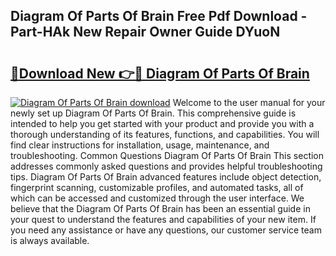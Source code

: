 ## Diagram Of Parts Of Brain Free Pdf Download - Part-HAk New Repair Owner Guide DYuoN

# <h2><a href="http://dfkg0jl.blite.top/?on=Diagram+Of+Parts+Of+Brain">🔗Download New 👉🔴 Diagram Of Parts Of Brain</a></h2>

[![Diagram Of Parts Of Brain download](https://i.imgur.com/lujVjoI.png)](http://dfkg0jl.blite.top/?on=Diagram+Of+Parts+Of+Brain)
Welcome to the user manual for your newly set up Diagram Of Parts Of Brain. This comprehensive guide is intended to help you get started with your product and provide you with a thorough understanding of its features, functions, and capabilities. You will find clear instructions for installation, usage, maintenance, and troubleshooting. Common Questions Diagram Of Parts Of Brain This section addresses commonly asked questions and provides helpful troubleshooting tips. Diagram Of Parts Of Brain advanced features include object detection, fingerprint scanning, customizable profiles, and automated tasks, all of which can be accessed and customized through the user interface. We believe that the Diagram Of Parts Of Brain has been an essential guide in your quest to understand the features and capabilities of your new item. If you need any assistance or have any questions, our customer service team is always available.

